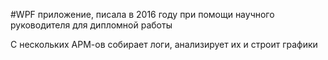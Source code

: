 #WPF приложение, писала в 2016 году при помощи научного руководителя для дипломной работы

С нескольких АРМ-ов собирает логи, анализирует их и строит графики
